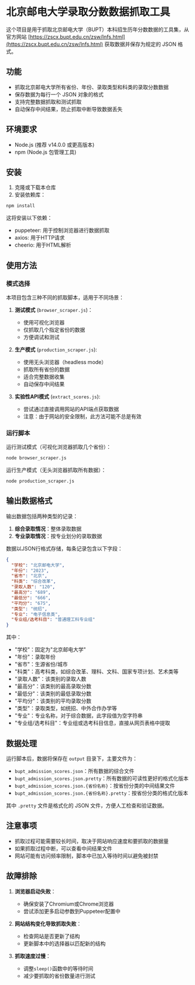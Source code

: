 # 北京邮电大学录取分数数据抓取工具

这个项目是用于抓取北京邮电大学（BUPT）本科招生历年分数数据的工具集，从官方网站 [https://zscx.bupt.edu.cn/zsw/lnfs.html](https://zscx.bupt.edu.cn/zsw/lnfs.html) 获取数据并保存为规定的 JSON 格式。

## 功能

- 抓取北京邮电大学所有省份、年份、录取类型和科类的录取分数数据
- 保存数据为每行一个 JSON 对象的格式
- 支持完整数据抓取和测试抓取
- 自动保存中间结果，防止抓取中断导致数据丢失

## 环境要求

- Node.js (推荐 v14.0.0 或更高版本)
- npm (Node.js 包管理工具)

## 安装

1. 克隆或下载本仓库
2. 安装依赖库：

```bash
npm install
```

这将安装以下依赖：
- puppeteer: 用于控制浏览器进行数据抓取
- axios: 用于HTTP请求
- cheerio: 用于HTML解析

## 使用方法

### 模式选择

本项目包含三种不同的抓取脚本，适用于不同场景：

1. **测试模式** (`browser_scraper.js`)：
   - 使用可视化浏览器
   - 仅抓取几个指定省份的数据
   - 方便调试和测试

2. **生产模式** (`production_scraper.js`):
   - 使用无头浏览器（headless mode）
   - 抓取所有省份的数据
   - 适合完整数据收集
   - 自动保存中间结果

3. **实验性API模式** (`extract_scores.js`):
   - 尝试通过直接调用网站的API端点获取数据
   - 注意：由于网站的安全限制，此方法可能不总是有效

### 运行脚本

运行测试模式（可视化浏览器抓取几个省份）：

```bash
node browser_scraper.js
```

运行生产模式（无头浏览器抓取所有数据）：

```bash
node production_scraper.js
```

## 输出数据格式

输出数据包括两种类型的记录：

1. **综合录取情况**：整体录取数据
2. **专业录取情况**：按专业划分的录取数据

数据以JSON行格式存储，每条记录包含以下字段：

```json
{
  "学校": "北京邮电大学",
  "年份": "2023",
  "省市": "北京",
  "科类": "综合改革",
  "录取人数": "120",
  "最高分": "689",
  "最低分": "666",
  "平均分": "675",
  "类型": "统招",
  "专业": "电子信息类",
  "专业组/选考科目": "普通理工科专业组"
}
```

其中：
- "学校"：固定为"北京邮电大学"
- "年份"：录取年份
- "省市"：生源省份/城市
- "科类"：高考科类，如综合改革、理科、文科、国家专项计划、艺术类等
- "录取人数"：该类别的录取人数
- "最高分"：该类别的最高录取分数
- "最低分"：该类别的最低录取分数
- "平均分"：该类别的平均录取分数
- "类型"：录取类型，如统招、中外合作办学等
- "专业"：专业名称，对于综合数据，此字段值为空字符串
- "专业组/选考科目"：专业组或选考科目信息，直接从网页表格中提取

## 数据处理

运行脚本后，数据将保存在 `output` 目录下，主要文件为：

- `bupt_admission_scores.json`：所有数据的综合文件
- `bupt_admission_scores.json.pretty`：所有数据的可读性更好的格式化版本
- `bupt_admission_scores.json.{省份名称}`：按省份分类的中间结果文件
- `bupt_admission_scores.json.{省份名称}.pretty`：按省份分类的格式化版本

其中 `.pretty` 文件是格式化的 JSON 文件，方便人工检查和验证数据。

## 注意事项

- 抓取过程可能需要较长时间，取决于网站响应速度和要抓取的数据量
- 如果抓取过程中断，可以查看中间结果文件
- 网站可能有访问频率限制，脚本中已加入等待时间以避免被封禁

## 故障排除

1. **浏览器启动失败**：
   - 确保安装了Chromium或Chrome浏览器
   - 尝试添加更多启动参数到Puppeteer配置中

2. **网站结构变化导致抓取失败**：
   - 检查网站是否更新了结构
   - 更新脚本中的选择器以匹配新的结构

3. **抓取速度过慢**：
   - 调整`sleep()`函数中的等待时间
   - 减少要抓取的省份数量进行测试
